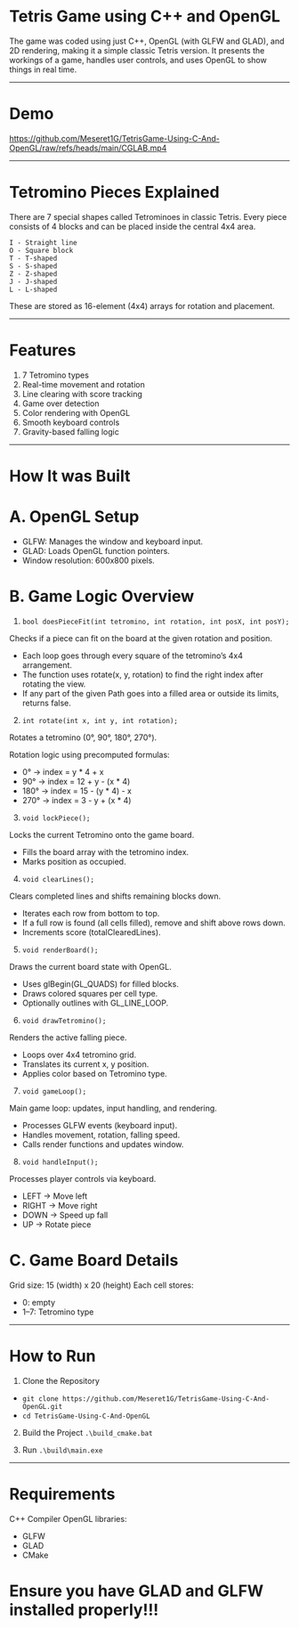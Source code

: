 Tetris Game using C++ and OpenGL
================================

The game was coded using just C++, OpenGL (with GLFW and GLAD), and 2D rendering, making it a simple classic Tetris version. It presents the workings of a game, handles user controls, and uses OpenGL to show things in real time.

----------------------------------------
Demo
====
https://github.com/Meseret1G/TetrisGame-Using-C-And-OpenGL/raw/refs/heads/main/CGLAB.mp4

---------------------------------------
Tetromino Pieces Explained
==========================

There are 7 special shapes called Tetrominoes in classic Tetris. Every piece consists of 4 blocks and can be placed inside the central 4x4 area.


    I - Straight line
    O - Square block
    T - T-shaped
    S - S-shaped
    Z - Z-shaped
    J - J-shaped
    L - L-shaped

These are stored as 16-element (4x4) arrays for rotation and placement.

---------------------------------------------
Features
========

1. 7 Tetromino types
2. Real-time movement and rotation
3. Line clearing with score tracking
4. Game over detection
5. Color rendering with OpenGL
6. Smooth keyboard controls
7. Gravity-based falling logic

--------------------------------------------------
How It was Built
================


A. OpenGL Setup
===============
   - GLFW: Manages the window and keyboard input.
   - GLAD: Loads OpenGL function pointers.
   - Window resolution: 600x800 pixels.
     
B. Game Logic Overview
==================
   
1. `bool doesPieceFit(int tetromino, int rotation, int posX, int posY); `

Checks if a piece can fit on the board at the given rotation and position.

- Each loop goes through every square of the tetromino’s 4x4 arrangement.
- The function uses rotate(x, y, rotation) to find the right index after rotating the view.
- If any part of the given Path goes into a filled area or outside its limits, returns false.



2. `int rotate(int x, int y, int rotation);`

Rotates a tetromino (0°, 90°, 180°, 270°).

Rotation logic using precomputed formulas:
  - 0° → index = y * 4 + x
  - 90° → index = 12 + y - (x * 4)
  - 180° → index = 15 - (y * 4) - x
  - 270° → index = 3 - y + (x * 4)

3. `void lockPiece();`

Locks the current Tetromino onto the game board.
  - Fills the board array with the tetromino index.
  - Marks position as occupied.

4. `void clearLines();`

Clears completed lines and shifts remaining blocks down.
  - Iterates each row from bottom to top.
  - If a full row is found (all cells filled), remove and shift above rows down.
  - Increments score (totalClearedLines).

5. `void renderBoard();`
   
Draws the current board state with OpenGL.
  - Uses glBegin(GL_QUADS) for filled blocks.
  - Draws colored squares per cell type.
  - Optionally outlines with GL_LINE_LOOP.

6. `void drawTetromino();`

Renders the active falling piece.
  - Loops over 4x4 tetromino grid.
  - Translates its current x, y position.
  - Applies color based on Tetromino type.

7. `void gameLoop();`

Main game loop: updates, input handling, and rendering.
  - Processes GLFW events (keyboard input).
  - Handles movement, rotation, falling speed.
  - Calls render functions and updates window.

8. `void handleInput();`

Processes player controls via keyboard.
  - LEFT → Move left
  - RIGHT → Move right
  - DOWN → Speed up fall
  - UP → Rotate piece

C. Game Board Details
==========
Grid size: 15 (width) x 20 (height)
Each cell stores:
  - 0: empty
  - 1–7: Tetromino type
------------------------------

How to Run
==========

1. Clone the Repository
  - `git clone https://github.com/Meseret1G/TetrisGame-Using-C-And-OpenGL.git`
  - `cd TetrisGame-Using-C-And-OpenGL`

2. Build the Project
`.\build_cmake.bat`

3. Run 
`.\build\main.exe`

------------------------------------

Requirements
============
C++ Compiler
OpenGL libraries:
  - GLFW
  - GLAD
  - CMake
    
Ensure you have GLAD and GLFW installed properly!!!
==============
